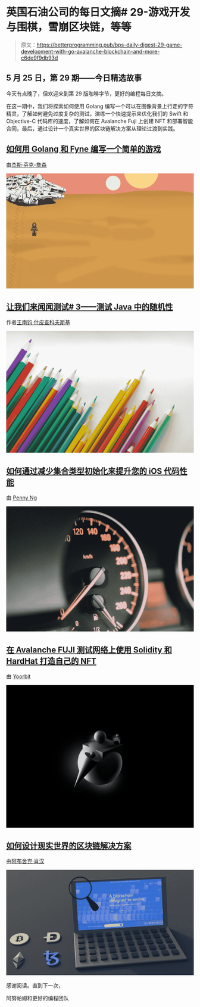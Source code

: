 # 英国石油公司的每日文摘# 29-游戏开发与围棋，雪崩区块链，等等

> 原文：<https://betterprogramming.pub/bps-daily-digest-29-game-development-with-go-avalanche-blockchain-and-more-c6de9f9db93d>

## 5 月 25 日，第 29 期——今日精选故事

今天有点晚了，但欢迎来到第 29 版咖啡字节，更好的编程每日文摘。

在这一期中，我们将探索如何使用 Golang 编写一个可以在图像背景上行走的字符精灵，了解如何避免过度复杂的测试，演练一个快速提示来优化我们的 Swift 和 Objective-C 代码库的速度，了解如何在 Avalanche Fuji 上创建 NFT 和部署智能合同，最后，通过设计一个真实世界的区块链解决方案从理论过渡到实践。

## [如何用 Golang 和 Fyne 编写一个简单的游戏](/how-to-code-a-simple-game-in-golang-and-fyne-bff184bee9ef)

由[杰斯·芬克-詹森](https://jesfinkjensen.medium.com/)

[![](img/226f0aba3ac845a0e576d2b81495518c.png)](https://betterprogramming.pub/how-to-code-a-simple-game-in-golang-and-fyne-bff184bee9ef)

## [让我们来闻闻测试# 3——测试 Java 中的随机性](/lets-smell-some-tests-3-testing-randomness-in-java-26a70a017239)

作者[王南钧·什皮查科夫斯基](https://medium.com/@kszpiczakowski?source=post_page-----26a70a017239--------------------------------)

[![](img/fe52de070b6988efefdc01faa890956e.png)](https://betterprogramming.pub/lets-smell-some-tests-3-testing-randomness-in-java-26a70a017239)

## [如何通过减少集合类型初始化来提升您的 iOS 代码性能](/how-to-boost-your-ios-code-performance-by-reducing-collection-type-initialisation-564bffee94a3)

由 [Penny Ng](https://penny-huang.medium.com/?source=post_page-----564bffee94a3--------------------------------)

[![](img/1d9f267c3c3f755289f159adab65dccc.png)](https://betterprogramming.pub/how-to-boost-your-ios-code-performance-by-reducing-collection-type-initialisation-564bffee94a3)

## [在 Avalanche FUJI 测试网络上使用 Solidity 和 HardHat 打造自己的 NFT](/mint-your-own-nft-using-solidity-and-hardhat-on-avalanche-fuji-test-network-71a56ef88bd3)

由 [Yoorbit](https://yoorbit.medium.com/?source=post_page-----71a56ef88bd3--------------------------------)

[![](img/62662f34db43d2e207eae43a8d061aa8.png)](https://betterprogramming.pub/mint-your-own-nft-using-solidity-and-hardhat-on-avalanche-fuji-test-network-71a56ef88bd3)

## [如何设计现实世界的区块链解决方案](/how-to-design-a-real-world-blockchain-solution-91463b8e31a6)

由[阿布舍克·肖汉](https://abhishek-chauhan.medium.com/?source=post_page-----91463b8e31a6--------------------------------)

[![](img/050b821af595f48852c49f370d3b3b3f.png)](https://betterprogramming.pub/how-to-design-a-real-world-blockchain-solution-91463b8e31a6)

感谢阅读。直到下一次，

阿努帕姆和更好的编程团队